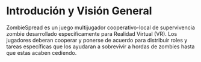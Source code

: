 # **Introdución y Visión General**
ZombieSpread es un juego  multijugador cooperativo-local de supervivencia zombie desarrollado específicamente para Realidad Virtual (VR).
Los jugadores deberan cooperar y ponerse de acuerdo para distribuir roles y tareas específicas que los ayudaran a sobrevivir a hordas de zombies hasta que 
estas acaben cediendo.
